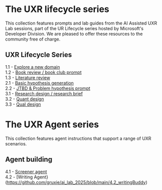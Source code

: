 #  The UXR lifecycle series 
This collection features prompts and lab guides from the AI Assisted UXR Lab sessions, part of the UR Lifecycle series hosted by Microsoft's Developer Division. We are pleased to offer these resources to the community free of charge.

## UXR Lifecycle Series 

1.1 - [Explore a new domain](https://github.com/gruxie/ai_lab_2025/tree/main/1.1_lit_review_book)  
1.2 - [Book review / book club prompt](https://github.com/gruxie/ai_lab_2025/tree/main/1.2_lit_review_article)  
1.3 - [Literature review](https://github.com/gruxie/ai_lab_2025/tree/main/1.3_anno_lit_review)  
2.1 - [Basic hypothesis generation](https://github.com/gruxie/ai_lab_2025/tree/main/2.1_hyp_gen)   
2.2 - [JTBD & Problem hypothesis prompt](https://github.com/gruxie/ai_lab_2025/tree/main/2.2_jtbd_hyp_gen)  
3.1 - [Research design / research brief](https://github.com/gruxie/ai_lab_2025/tree/main/3.1_researchApproach)  
3.2 - [Quant design](https://github.com/gruxie/ai_lab_2025/tree/main/3.2_quant)  
3.3 - [Qual design](https://github.com/gruxie/ai_lab_2025/tree/main/3.3_qualDguide)  


# The UXR Agent series
This collection features agent instructions that support a range of UXR scenarios.

## Agent building
4.1 - [Screener agent](https://github.com/gruxie/ai_lab_2025/tree/main/4.1_screener_agent)  
4.2 - [Writing Agent}(https://github.com/gruxie/ai_lab_2025/blob/main/4.2_writingBuddy)  


